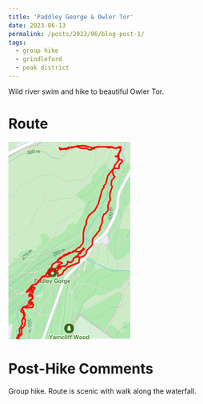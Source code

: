 ```yaml
---
title: 'Paddley George & Owler Tor'
date: 2023-06-13
permalink: /posts/2023/06/blog-post-1/
tags:
  - group hike
  - grindleford
  - peak district
---
```


Wild river swim and hike to beautiful Owler Tor. 

Route
======
<img src="/images/padley.png" class="consistent-image">

Post-Hike Comments
======
Group hike. Route is scenic with walk along the waterfall.